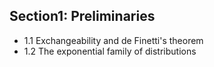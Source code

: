 

## Section1: Preliminaries

- 1.1 Exchangeability and de Finetti's theorem
- 1.2 The exponential family of distributions

